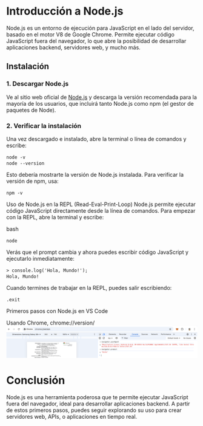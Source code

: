 # Introducción a Node.js

Node.js es un entorno de ejecución para JavaScript en el lado del servidor, basado en el motor V8 de Google Chrome. Permite ejecutar código JavaScript fuera del navegador, lo que abre la posibilidad de desarrollar aplicaciones backend, servidores web, y mucho más.

## Instalación

### 1. Descargar Node.js
Ve al sitio web oficial de [Node.js](https://nodejs.org/) y descarga la versión recomendada para la mayoría de los usuarios, que incluirá tanto Node.js como npm (el gestor de paquetes de Node).

### 2. Verificar la instalación
Una vez descargado e instalado, abre la terminal o línea de comandos y escribe:

```
node -v
node --version
```
Esto debería mostrarte la versión de Node.js instalada. Para verificar la versión de npm, usa:

```
npm -v
```
Uso de Node.js en la REPL (Read-Eval-Print-Loop)
Node.js permite ejecutar código JavaScript directamente desde la línea de comandos. Para empezar con la REPL, abre la terminal y escribe:

bash
```
node
```

Verás que el prompt cambia y ahora puedes escribir código JavaScript y ejecutarlo inmediatamente:

```
> console.log('Hola, Mundo!');
Hola, Mundo!
```

Cuando termines de trabajar en la REPL, puedes salir escribiendo:
```
.exit
```
Primeros pasos con Node.js en VS Code


Usando Chrome, chrome://version/
![Descripción de la imagen](../assets/images/chrome.version.png)


# Conclusión
Node.js es una herramienta poderosa que te permite ejecutar JavaScript fuera del navegador, ideal para desarrollar aplicaciones backend. A partir de estos primeros pasos, puedes seguir explorando su uso para crear servidores web, APIs, o aplicaciones en tiempo real.

